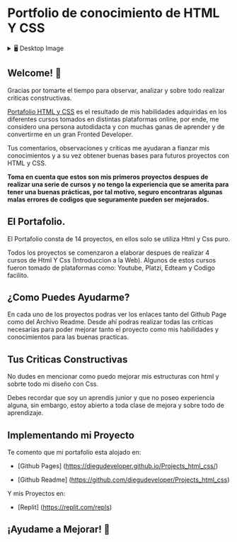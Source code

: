 # Portfolio de conocimiento de HTML Y CSS

<details>
    <summary>🖥 Desktop Image</summary>

![](https://github.com/diegudeveloper/Projects_html_css/blob/gh-pages/Assets/PC.png)

</details>

## Welcome! 👋

Gracias por tomarte el tiempo para observar, analizar y sobre todo realizar criticas constructivas.

[Portafolio HTML y CSS](https://diegudeveloper.github.io/Projects_html_css/) es el resultado de mis habilidades adquiridas en los diferentes cursos tomados en distintas plataformas online, por ende, me considero una persona autodidacta y con muchas ganas de aprender y de convertirme en un gran Fronted Developer. 

Tus comentarios, observaciones y criticas me ayudaran a fianzar mis conocimientos y a su vez obtener buenas bases para futuros proyectos con HTML y CSS.

**Toma en cuenta que estos son mis primeros proyectos despues de realizar una serie de cursos y no tengo la experiencia que se amerita para tener una buenas prácticas, por tal motivo, seguro encontraras algunas malas errores de codigos que seguramente pueden ser mejorados.**

## El Portafolio.

El Portafolio consta de 14 proyectos, en ellos solo se utiliza Html y Css puro.

Todos los proyectos se comenzaron a elaborar despues de realizar 4 cursos de Html Y Css (Introduccion a la Web). Algunos de estos cursos fueron tomado de plataformas como: Youtube, Platzi, Edteam y Codigo facilito. 

## ¿Como Puedes Ayudarme?

En cada uno de los proyectos podras ver los enlaces tanto del Github Page como del Archivo Readme. Desde ahí podras realizar todas las criticas necesarias para poder mejorar tanto el proyecto como mis habilidades y conocimientos para las buenas practicas.

## Tus Criticas Constructivas

No dudes en mencionar como puedo mejorar mis estructuras con html y sobrte todo mi diseño con Css.

Debes recordar que soy un aprendis junior y que no poseo experiencia alguna, sin embargo, estoy abierto a toda clase de mejora y sobre todo de aprendizaje.



## Implementando mi Proyecto

Te comento que mi portafolio esta alojado en:

- [Github Pages] (https://diegudeveloper.github.io/Projects_html_css/)

- [Github Readme] (https://github.com/diegudeveloper/Projects_html_css)

Y mis Proyectos en:

- [Replit] (https://replit.com/repls)

## ¡Ayudame a Mejorar! 🚀
